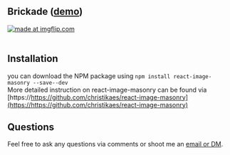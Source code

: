 

## Brickade ([demo](https://elsie-c.github.io/brickade))

<a href="https://imgflip.com/gif/3kmk3t"><img src="https://i.imgflip.com/3kmk3t.gif" title="made at imgflip.com"/></a>
<br>
<br>

## Installation
you can download the NPM package using
`
npm install react-image-masonry --save--dev
`
<br>
More detailed instruction on react-image-masonry can be found via [https://https://github.com/christikaes/react-image-masonry](https://https://github.com/christikaes/react-image-masonry)

## Questions
Feel free to ask any questions via comments or shoot me an [email or DM](https://github.com/elsie-c). 
